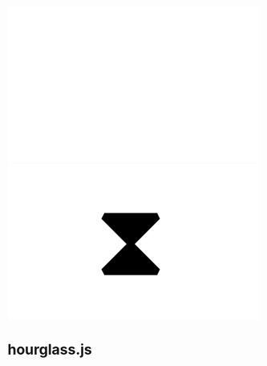 ![hourglass.js logo](https://raw.githubusercontent.com/caiogondim/hourglass.js/master/media/banner-minimal-dark-mode.svg#gh-dark-mode-only)
![hourglass.js logo](https://raw.githubusercontent.com/caiogondim/hourglass.js/master/media/banner-minimal-light-mode.svg#gh-light-mode-only)

# hourglass.js